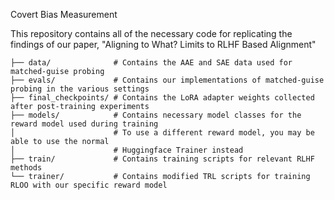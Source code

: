 Covert Bias Measurement 

This repository contains all of the necessary code for replicating the findings of our paper, "Aligning to What? Limits to RLHF Based Alignment" 

```
├── data/              # Contains the AAE and SAE data used for matched-guise probing
├── evals/             # Contains our implementations of matched-guise probing in the various settings
├── final_checkpoints/ # Contains the LoRA adapter weights collected after post-training experiments
├── models/            # Contains necessary model classes for the reward model used during training
│                      # To use a different reward model, you may be able to use the normal
│                      # Huggingface Trainer instead
├── train/             # Contains training scripts for relevant RLHF methods
└── trainer/           # Contains modified TRL scripts for training RLOO with our specific reward model
